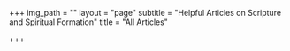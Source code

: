 +++
img_path = ""
layout = "page"
subtitle = "Helpful Articles on Scripture and Spiritual Formation"
title = "All Articles"

+++
